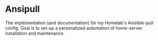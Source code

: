 # Ansipull

The implementation (and documentation) for my Homelab's Anisible-pull config. Goal is to set-up a personalized automation of home-server installation and maintenance.
